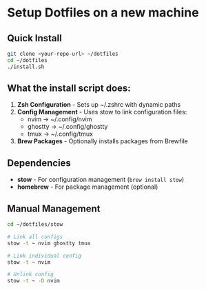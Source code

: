 # Setup Dotfiles on a new machine

## Quick Install
```bash
git clone <your-repo-url> ~/dotfiles
cd ~/dotfiles
./install.sh
```

## What the install script does:
1. **Zsh Configuration** - Sets up ~/.zshrc with dynamic paths
2. **Config Management** - Uses stow to link configuration files:
   - nvim → ~/.config/nvim
   - ghostty → ~/.config/ghostty  
   - tmux → ~/.config/tmux
3. **Brew Packages** - Optionally installs packages from Brewfile

## Dependencies
- **stow** - For configuration management (`brew install stow`)
- **homebrew** - For package management (optional)

## Manual Management
```bash
cd ~/dotfiles/stow

# Link all configs
stow -t ~ nvim ghostty tmux

# Link individual config
stow -t ~ nvim

# Unlink config
stow -t ~ -D nvim
```
